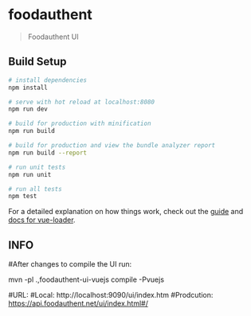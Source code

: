 # foodauthent

> Foodauthent UI

## Build Setup

``` bash
# install dependencies
npm install

# serve with hot reload at localhost:8080
npm run dev

# build for production with minification
npm run build

# build for production and view the bundle analyzer report
npm run build --report

# run unit tests
npm run unit

# run all tests
npm test
```

For a detailed explanation on how things work, check out the [guide](http://vuejs-templates.github.io/webpack/) and [docs for vue-loader](http://vuejs.github.io/vue-loader).

## INFO
 
#After changes to compile the UI run:

mvn -pl .,foodauthent-ui-vuejs compile -Pvuejs

#URL:
#Local:
http://localhost:9090/ui/index.htm
#Prodcution:
https://api.foodauthent.net/ui/index.html#/